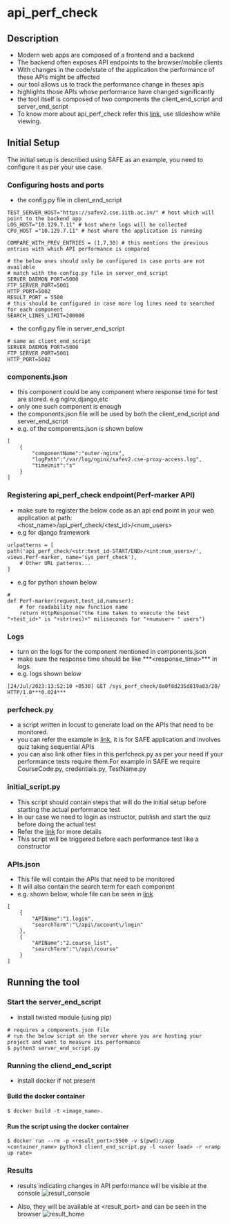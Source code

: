 # api_perf_check
## Description
* Modern web apps are composed of a frontend and a backend
* The backend often exposes API endpoints to the browser/mobile clients
* With changes in the code/state of the application the performance of these APIs might be affected
* our tool allows us to track the performance change in theses apis
* highlights those APIs whose performance have changed significantly
* the tool itself is composed of two components the client_end_script and server_end_script
* To know more about api_perf_check refer this [link](https://docs.google.com/presentation/d/1hnvUVQksRVndZLaLrwU7ARQDaklXixan/edit?usp=sharing&ouid=113201880241968556669&rtpof=true&sd=true  "api_perf_check"), use slideshow while viewing.

## Initial Setup
The initial setup is described using SAFE as an example, you need to configure it as per your use case.
### Configuring hosts and ports

* the config.py file in client_end_script
```
TEST_SERVER_HOST="https://safev2.cse.iitb.ac.in/" # host which will point to the backend app 
LOG_HOST="10.129.7.11" # host where logs will be collected
CPU_HOST ="10.129.7.11" # host where the application is running

COMPARE_WITH_PREV_ENTRIES = (1,7,30) # this mentions the previous entries with which API performance is compared

# the below ones should only be configured in case ports are not available
# match with the config.py file in server_end_script
SERVER_DAEMON_PORT=5000
FTP_SERVER_PORT=5001
HTTP_PORT=5002 
RESULT_PORT = 5500
# this should be configured in case more log lines need to searched for each component
SEARCH_LINES_LIMIT=200000
```

* the config.py file in server_end_script
```
# same as client_end_script
SERVER_DAEMON_PORT=5000
FTP_SERVER_PORT=5001
HTTP_PORT=5002
```

### components.json
* this component could be any component where response time for test are stored. e.g nginx,django,etc
* only one such component is enough
* the components.json file will be used by both the client_end_script and server_end_script
* e.g. of the components.json is shown below
```
[
    {
        "componentName":"outer-nginx",
        "logPath":"/var/log/nginx/safev2.cse-proxy-access.log",
        "timeUnit":"s"
    }
]
```
### Registering api_perf_check endpoint(Perf-marker API)
* make sure to register the below code as an api end point in your web application at path: <host_name>/api_perf_check/<test_id>/<num_users>
* e.g for django framework
```
urlpatterns = [
path('api_perf_check/<str:test_id-START/END>/<int:num_users>/', views.Perf-marker, name='sys_perf_check'),
    # Other URL patterns...
]
```
* e.g for python shown below
```
# 
def Perf-marker(request,test_id,numuser):
    # for readability new function name
    return HttpResponse("the time taken to execute the test "+test_id+" is "+str(res)+" miliseconds for "+numuser+ " users")
```

### Logs
* turn on the logs for the component mentioned in components.json
* make sure the response time should be like \*\*\*<response_time>\*\*\* in logs
* e.g. logs shown below
```
[24/Jul/2023:13:52:10 +0530] GET /sys_perf_check/0a0f8d235d819a03/20/ HTTP/1.0***0.024***
```

### perfcheck.py
* a script written in locust to generate load on the APIs that need to be monitored.
* you can refer the example in [link](client_end_script/perfcheck.py), it is for SAFE application and involves quiz taking sequential APIs
* you can also link other files in this perfcheck.py as per your need if your performance tests require them.For example in SAFE we require CourseCode.py, credentials.py, TestName.py 

### initial_script.py
* This script should contain steps that will do the initial setup before starting the actual performance test
* In our case we need to login as instructor, publish and start the quiz before doing the actual test
* Refer the [link](client_end_script/initial_script.py) for more details
* This script will be triggered before each performance test like a constructor

### APIs.json
* This file will contain the APIs that need to be monitored
* It will also contain the search term for each component
* e.g. shown below, whole file can be seen in [link](client_end_script/APIs.json)
```
[
    {
        "APIName":"1.login",
        "searchTerm":"\/api\/account\/login"
    },
    {
        "APIName":"2.course_list",
        "searchTerm":"\/api\/course"
    }
]
```


## Running the tool
### Start the server_end_script
* install twisted module (using pip)

```
# requires a components.json file
# run the below script on the server where you are hosting your project and want to measure its performance
$ python3 server_end_script.py
```

### Running the cliend_end_script
* install docker if not present
#### Build the docker container
```
$ docker build -t <image_name>.
```

#### Run the script using the docker container
```
$ docker run --rm -p <result_port>:5500 -v $(pwd):/app <container_name> python3 client_end_script.py -l <user load> -r <ramp up rate>
```

### Results
* results indicating changes in API performance will be visible at the console
![result_console](resources/result_console.png "result console")

* Also, they will be available at <result_port> and can be seen in the browser
![result_home](resources/result_home_apc.png "result homepage")
